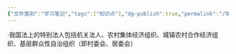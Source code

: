 ```yaml
---
{"文件类别":"学习笔记","tags":["知识点"],"dg-publish":true,"permalink":"/学习笔记/知识点/特别法人/","dgPassFrontmatter":true}
---
```


·我国法上的特别法人包括机关法人、农村集体经济组织、城镇农村合作经济组织、基层群众性自治组织（即村委会、居委会）